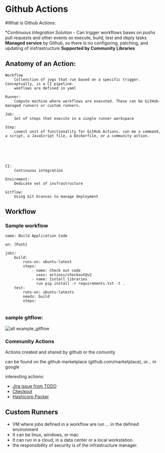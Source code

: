 # Github Actions

#What is Github Actions:

**Continuous Integration Solution* - Can trigger workflows bases on pushs pull requests and other events ox execute, build, test and deply tasks 
**Managed service** by Github, so there is no configuring, patching, and updating of insfrastructure
**Supported by Community Libraries**


## Anatomy of an Action:

    Workflow
        Collenction of jogs that run based on a specific trigger. Conceptually, is a CI pipeline. 
        wokflows are defined in yaml
    
    Runner: 
        Compute machine where workflows are executed. These can be GitHub-managed runners or custom runners.
    
    Job:
        Set of steps that execute in a single runner workspace
    
    Step:
        Lowest unit of functionality for GitHub Actions. can me a command, a script, a JavaScript file, a Dockerfile, or a community action.
    




    
    CI: 
        Continuous integration

    Envirement:
        Dedicate set of insfrastructure
    
    Gitflow:
        Using Git brances to manage deployment



## Workflow
### Sample workflow
````
name: Build Application Code

on: [Push]

jobs:
    build:
        runs-on: ubuntu-latest
        steps:
            - name: Check out code
              uses: actions/checkout@v2
            - name: Isntall libraries
              run pip install -r requirements.txt -t .
    test:
        runs-on: ubuntu-latests
        needs: build
        steps:


````

### sample gitflow:
![alt example_gitflow]("https://github.com/TiagoSRodrigues/NoteBook/blob/d49e0901a6bb92115f7c62e5506fca12f3c910a3/github%20actions/assets/example_gitflow.png)


### Community Actions 

Actions created and shared by github or the comunity

can be found on the github marketplace (github.com/marketplace), or... in google

interesting actions: 
 - [Jira issue from TODO](https://github.com/marketplace/actions/jira-issue-from-todo)
 - [Checkout](https://github.com/marketplace/actions/checkout)
 - [Hashicorp Packer](https://github.com/marketplace/actions/setup-hashicorp-packer)

## Custom Runners

 - VM where jobs defined in a workflow are run ... in the defined environment
 - It can be linux, windows, or mac
 - It can run in a cloud, in a data center or a local workstation.
 - the responsibility of security is of the infrastructure manager.
 


